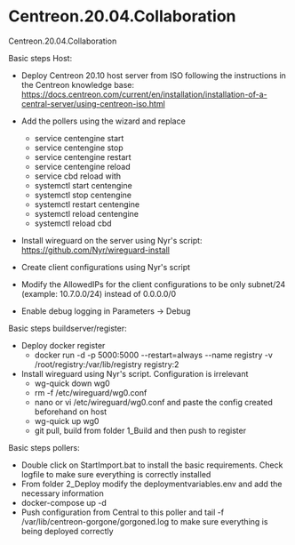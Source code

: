 # Centreon.20.04.Collaboration
Centreon.20.04.Collaboration

Basic steps Host:
  - Deploy Centreon 20.10 host server from ISO following the instructions in the Centreon knowledge base: https://docs.centreon.com/current/en/installation/installation-of-a-central-server/using-centreon-iso.html

  - Add the pollers using the wizard and replace 
    - service centengine start
    - service centengine stop
    - service centengine restart
    - service centengine reload
    - service cbd reload
  with
    - systemctl start centengine
    - systemctl stop centengine
    - systemctl restart centengine
    - systemctl reload centengine
    - systemctl reload cbd

  - Install wireguard on the server using Nyr's script: https://github.com/Nyr/wireguard-install
  - Create client configurations using Nyr's script
  - Modify the AllowedIPs for the client configurations to be only subnet/24 (example: 10.7.0.0/24) instead of 0.0.0.0/0
  - Enable debug logging in Parameters -> Debug

Basic steps buildserver/register:
  - Deploy docker register
    - docker run -d  -p 5000:5000  --restart=always  --name registry  -v /root/registry:/var/lib/registry  registry:2
  - Install wireguard using Nyr's script. Configuration is irrelevant
    - wg-quick down wg0
    - rm -f /etc/wireguard/wg0.conf
    - nano or vi /etc/wireguard/wg0.conf and paste the config created beforehand on host
    - wg-quick up wg0
    - git pull, build from folder 1_Build and then push to register

Basic steps pollers:
  - Double click on StartImport.bat to install the basic requirements. Check logfile to make sure everything is correctly installed
  - From folder 2_Deploy modify the deploymentvariables.env and add the necessary information
  - docker-compose up -d
  - Push configuration from Central to this poller and tail -f /var/lib/centreon-gorgone/gorgoned.log to make sure everything is being deployed correctly